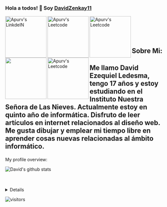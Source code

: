 

### Hola a todos! 👋 Soy [DavidZenkay11](https://davidzenkay11.github.io)

<a href="http://assets.stickpng.com/thumbs/5847f5bdcef1014c0b5e489c.png">
  <img align="left" alt="Apurv's LinkdeIN" width="132px" src="http://www.w3.org/html/logo/downloads/HTML5_Logo_256.png" />
</a>
<a href="https://leetcode.com/apurvshah123/">
  <img align="left" alt="Apurv's Leetcode" width="132px" src="https://lh3.googleusercontent.com/proxy/dUakh2-yiOa-If0WxHzCUkQNu3N9cEDtj6furs-oN-HM2f6mcOa4E7BvQSw8KbBl1iM2oP9uH8AXugDmNBWLykD8kDf-D8UHUv1X1NAklCuNFg6vUQJ8QT1B_rp3p2j3c5aYpCYKdF2Se26xNlicY46hiABzXw" />
</a>
<a href="https://medium.com/@apurvshah2604">
  <img align="left" alt="Apurv's Leetcode" width="132px" src="https://cdn.iconscout.com/icon/free/png-256/javascript-2038874-1720087.png"/>
</a>
<img align="left" width="132px" src="https://petermekhaeil.gallerycdn.vsassets.io/extensions/petermekhaeil/vscode-tailwindcss-explorer/0.4.0/1606213744749/Microsoft.VisualStudio.Services.Icons.Default"/>
<a href="https://medium.com/@apurvshah2604">
  <img align="left" alt="Apurv's Leetcode" width="132px" src="https://www.freeiconspng.com/thumbs/paint-tool-sai-icon/squared-icon-for-paint-tool-sai-icon-11.png"/>
</a>
<br />
<br />
<br />
<div>
 <br />
 <h2>
  Sobre Mi:
 <h2/>
 <p>

Me llamo David Ezequiel Ledesma, tengo 17 años y estoy estudiando en el Instituto Nuestra Señora de Las Nieves. Actualmente estoy en quinto año de informática. Disfruto de leer artículos en internet relacionados al diseño web. Me gusta dibujar y emplear mi tiempo libre en aprender cosas nuevas relacionadas al ámbito informático. 


</h4>
</div>

<div><p>My profile overview: </p></div>

![David's github stats](https://github-readme-stats.vercel.app/api?username=DavidZenkay11&show_icons=true&theme=synthwave)
<br />
<br />
<br />
<details>


![picture](https://raw.githubusercontent.com/saadeghi/saadeghi/master/dino.gif)
</details>

![visitors](https://visitor-badge.laobi.icu/badge?page_id=DavidZenkay11.DavidZenkay11)


<!--
**DavidZenkay11/DavidZenkay11** is a ✨ _special_ ✨ repository because its `README.md` (this file) appears on your GitHub profile.

Here are some ideas to get you started:

- 🔭 I’m currently working on ...
- 🌱 I’m currently learning ...
- 👯 I’m looking to collaborate on ...
- 🤔 I’m looking for help with ...
- 💬 Ask me about ...
- 📫 How to reach me: ...
- 😄 Pronouns: ...
- ⚡ Fun fact: ...
-->
